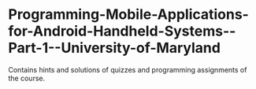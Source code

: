 # Programming-Mobile-Applications-for-Android-Handheld-Systems--Part-1--University-of-Maryland
Contains hints and solutions of quizzes and programming assignments of the course.
